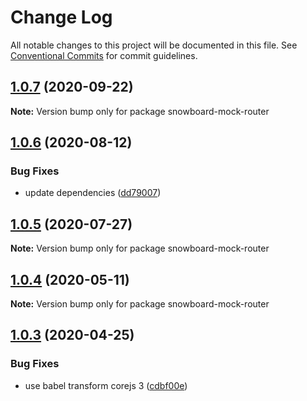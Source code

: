 # Change Log

All notable changes to this project will be documented in this file.
See [Conventional Commits](https://conventionalcommits.org) for commit guidelines.

## [1.0.7](https://github.com/bukalapak/snowboard/compare/snowboard-mock-router@1.0.6...snowboard-mock-router@1.0.7) (2020-09-22)

**Note:** Version bump only for package snowboard-mock-router





## [1.0.6](https://github.com/bukalapak/snowboard/compare/snowboard-mock-router@1.0.5...snowboard-mock-router@1.0.6) (2020-08-12)


### Bug Fixes

* update dependencies ([dd79007](https://github.com/bukalapak/snowboard/commit/dd79007450a6a461849cd6dacfaa9eda00917c90))





## [1.0.5](https://github.com/bukalapak/snowboard/compare/snowboard-mock-router@1.0.4...snowboard-mock-router@1.0.5) (2020-07-27)

**Note:** Version bump only for package snowboard-mock-router





## [1.0.4](https://github.com/bukalapak/snowboard/compare/snowboard-mock-router@1.0.3...snowboard-mock-router@1.0.4) (2020-05-11)

**Note:** Version bump only for package snowboard-mock-router





## [1.0.3](https://github.com/bukalapak/snowboard/compare/snowboard-mock-router@1.0.2...snowboard-mock-router@1.0.3) (2020-04-25)


### Bug Fixes

* use babel transform corejs 3 ([cdbf00e](https://github.com/bukalapak/snowboard/commit/cdbf00e5f5911c4a49f6c2254a2dd1c7a87b0ace))
